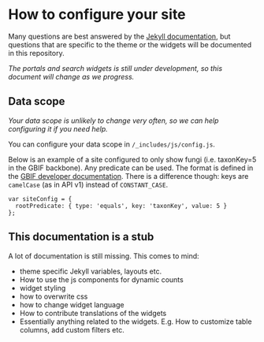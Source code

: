 # How to configure your site

Many questions are best answered by the [Jekyll documentation](https://jekyllrb.com/), but questions that are specific to the theme or the widgets will be documented in this repository.

*The portals and search widgets is still under development, so this document will change as we progress.*

## Data scope

*Your data scope is unlikely to change very often, so we can help configuring it if you need help.*

You can configure your data scope in `/_includes/js/config.js`.

Below is an example of a site configured to only show fungi (i.e. taxonKey=5 in the GBIF backbone). Any predicate can be used. The format is defined in the [GBIF developer documentation](https://www.gbif.org/developer/occurrence#predicates). There is a difference though: keys are `camelCase` (as in API v1) instead of `CONSTANT_CASE`.
```
var siteConfig = {
  rootPredicate: { type: 'equals', key: 'taxonKey', value: 5 }
};
```

## This documentation is a stub
A lot of documentation is still missing. This comes to mind:

* theme specific Jekyll variables, layouts etc.
* How to use the js components for dynamic counts
* widget styling
* how to overwrite css
* how to change widget language
* How to contribute translations of the widgets
* Essentially anything related to the widgets. E.g. How to customize table columns, add custom filters etc.
